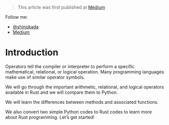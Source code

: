 > This article was first published at [Medium](https://towardsdatascience.com/a-comprehensive-tutorial-to-rust-operators-for-beginners-11554b2c64d4)

Follow me:
- [@shinokada](https://twitter.com/shinokada)
- [Medium](https://medium.com/@shinichiokada)

# Introduction

Operators tell the compiler or interpreter to perform a specific mathematical, relational, or logical operation. Many programming languages make use of similar operator symbols.

We will go through the important arithmetic, relational, and logical operators available in Rust and we will compare them to Python.

We will learn the differences between methods and associated functions.

We also convert two simple Python codes to Rust codes to learn more about Rust programming.
Let’s get started!